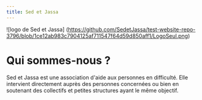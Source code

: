 ```yaml
---
title: Sed et Jassa
---
```

![logo de Sed et Jassa] (https://github.com/SedetJassa/test-website-repo-3796/blob/1ce12ab983c7904125af711547f64d59d850aff1/LogoSeul.png)

# Qui sommes-nous ?
Sed et Jassa est une association d'aide aux personnes en difficulté. Elle intervient directement auprès des personnes concernées ou bien en soutenant des collectifs et petites structures ayant le même objectif.